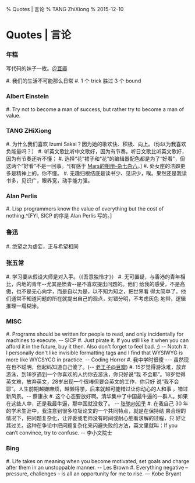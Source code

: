 % Quotes | 言论
% TANG ZhiXiong
% 2015-12-10

Quotes | 言论
=============

### 年糕

写代码的妹子一枚。[＠豆瓣](http://www.douban.com/people/heatherheather/)

#. 我们的生活不可能那么日常
#. 1 个 trick 胜过 3 个 bound

### Albert Einstein

#. Try not to become a man of success, but rather try to become a man of value.

### TANG ZHiXiong

#. 为什么我们喜欢 Izumi Sakai？因为她的歌欢快、积极、向上。（你以为我喜欢负能量吗？）
#. 听英文歌比听中文歌好，因为有节奏。听日文歌比听英文歌好，因为有节奏还听不懂；
#. 选择“花”裙子和“花”的编辑器配色都是为了“好看”，但这两个“好看”不是一回事。^[有感于 [Mars的相册-杂七杂八](http://www.douban.com/photos/photo/1024885043/)。]
#. 处女座的洁癖更多是精神上的，你不懂。
#. 无趣归根结底是读书少、见识少，唉。果然还是我读书多，见识广，眼界宽，动手能力强。

### Alan Perlis

#. Lisp programmers know the value of everything but the cost of nothing.^[FYI, SICP 的序是 Alan Perlis 写的。]

### 鲁迅

#. 绝望之为虚妄，正与希望相同

### 张五常

#. 学习要从假设大师是对入手。（《吾意独怜才》）
#. 无可置疑，与香港的青年相比，内地的青年--尤其是愤青--是不喜欢提出问题的。他们
    给我的感受，不是高傲，也不是无心向学，而是自以为是，以不知为知之，把世界看
    得太简单了。他们通常不知道问题的所在就提出自己的观点，对错分明，不考虑灰色
    地带，逻辑推理一塌糊涂。

### MISC

#. Programs should be written for people to read, and only incidentally for
    machines to execute. -- SICP
#. Just pirate it. If you still like it when you can afford it in the future,
    buy it then. Also don't forget to feel bad. ;) -- Notch
#. I personally don't like invisible formatting tags and I find that WYSIWYG is more like WYCSYCG in practice. -- Coding Horror
#. 我中学时很傻 --- 虽然现在也不聪明，但起码知道自己傻了。(-- [老王子@豆瓣](http://www.douban.com/people/juedaijiagongzi/))
#. 15岁觉得游泳难，放弃游泳，到18岁遇到一个你喜欢的人约你去游泳，你只好说“我
    不会耶”。18岁觉得英文难，放弃英文，28岁出现一个很棒但要会英文的工作，你只好
    说“我不会耶”。人生前期越嫌麻烦，越懒得学，后来就越可能错过让你动心的人和事
    ，错过新风景。-- 蔡康永
#. 这个心态要放好啊。清华集中了中国最牛逼的一群人。如果在这些人中，还是我最牛逼，那中国就没救了。 -- [张弛@知乎](https://www.zhihu.com/people/zhang-chi-11)
#. 在我自己 30 年的学术生涯中，我注意到很多垃圾论文的一个共同特点，就是在保持结
    果合理的情况下，把问题复杂化，让评委或老师没有时间或耐心细看求解的过程，只
    好让其过关。这种在争论中把问题复杂化来闪避失败的方法，英文里就叫：If you
    can’t convince, try to confuse. -- 李小文院士

### Bing

#. Life takes on meaning when you become motivated, set goals and charge after
    them in an unstoppable manner. -- Les Brown
#. Everything negative – pressure, challenges – is all an opportunity for me to
    rise. — Kobe Bryant
